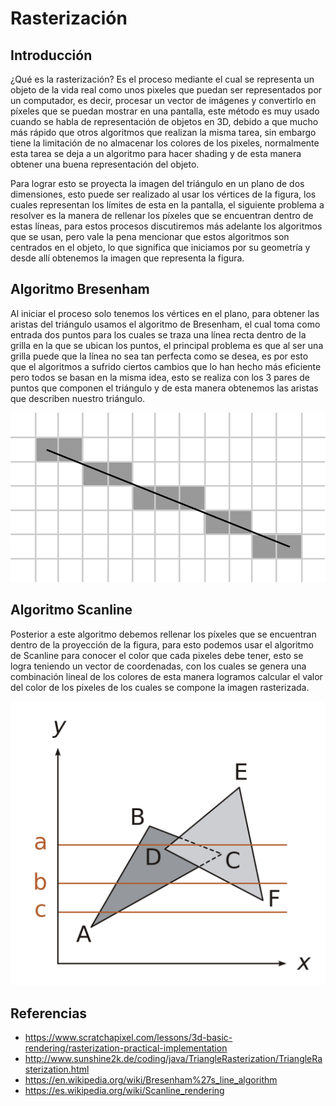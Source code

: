 # Rasterización

## Introducción

¿Qué es la rasterización?
Es el proceso mediante el cual se representa un objeto de la vida real como unos pixeles que puedan ser representados por un computador, es decir, procesar un vector de imágenes y convertirlo en píxeles que se puedan mostrar en una pantalla, este método es muy usado cuando se habla de representación de objetos en 3D,  debido a que mucho más rápido que otros algoritmos que realizan la misma tarea, sin embargo tiene la limitación de no almacenar los colores de los pixeles, normalmente esta tarea se deja a un algoritmo para hacer shading y de esta manera obtener una buena representación del objeto.

Para lograr esto se proyecta la imagen del triángulo en un plano de dos dimensiones, esto puede ser realizado al usar los vértices de la figura, los cuales representan los límites de esta en la pantalla, el siguiente problema a resolver es la manera de rellenar los píxeles que se encuentran dentro de estas líneas, para estos procesos discutiremos más adelante los algoritmos que se usan, pero vale la pena mencionar que estos algoritmos son centrados en el objeto, lo que significa que iniciamos por su geometría y desde allí obtenemos la imagen que representa la figura.


## Algoritmo Bresenham 
Al iniciar el proceso solo tenemos los vértices en el plano, para obtener las aristas del triángulo usamos el algoritmo de Bresenham, el cual toma como entrada dos puntos para los cuales se traza una línea recta dentro de la grilla en la que se ubican los puntos, el principal problema es que al ser una grilla puede que la línea no sea tan perfecta como se desea, es por esto que el algoritmos a sufrido ciertos cambios que lo han hecho más eficiente pero todos se basan en la misma idea, esto se realiza con los 3 pares de puntos que componen el triángulo y de esta manera obtenemos las aristas que describen nuestro triángulo.

 ![bresenham](/docs/sketches/rendering/img/bresenham.png)
## Algoritmo Scanline 
Posterior a este algoritmo debemos rellenar los píxeles que se encuentran dentro de la proyección de la figura, para esto podemos usar el algoritmo de Scanline para conocer el color que cada pixeles debe tener,  esto se logra teniendo un vector de coordenadas, con los cuales se genera una combinación lineal de los colores de esta manera logramos calcular el valor del color de los pixeles de los cuales se compone la imagen rasterizada.

 ![scanline](/docs/sketches/rendering/img/scanline.png)

## Referencias
- https://www.scratchapixel.com/lessons/3d-basic-rendering/rasterization-practical-implementation
- http://www.sunshine2k.de/coding/java/TriangleRasterization/TriangleRasterization.html
- https://en.wikipedia.org/wiki/Bresenham%27s_line_algorithm
- https://es.wikipedia.org/wiki/Scanline_rendering



